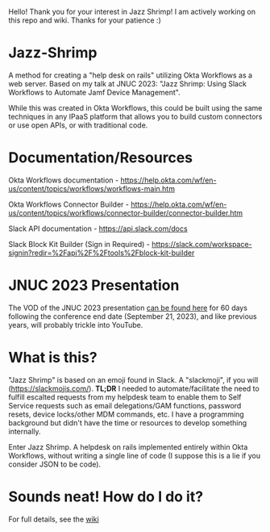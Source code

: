 Hello! Thank you for your interest in Jazz Shrimp! I am actively working on this repo and wiki. Thanks for your patience :) 

# Jazz-Shrimp
A method for creating a "help desk on rails" utilizing Okta Workflows as a web server. Based on my talk at JNUC 2023: "Jazz Shrimp: Using Slack Workflows to Automate Jamf Device Management".

While this was created in Okta Workflows, this could be built using the same techniques in any IPaaS platform that allows you to build custom connectors or use open APIs, or with traditional code.

# Documentation/Resources

Okta Workflows documentation - https://help.okta.com/wf/en-us/content/topics/workflows/workflows-main.htm

Okta Workflows Connector Builder - https://help.okta.com/wf/en-us/content/topics/workflows/connector-builder/connector-builder.htm

Slack API documentation - https://api.slack.com/docs

Slack Block Kit Builder (Sign in Required) - https://slack.com/workspace-signin?redir=%2Fapi%2F%2Ftools%2Fblock-kit-builder

# JNUC 2023 Presentation 
The VOD of the JNUC 2023 presentation [can be found here](https://reg.rainfocus.com/flow/jamf/jnuc2023/home23/page/sessioncatalog/session/1681930483510001IvM3) for 60 days following the conference end date (September 21, 2023), and like previous years, will probably trickle into YouTube.

# What is this?
"Jazz Shrimp" is based on an emoji found in Slack. A "slackmoji", if you will (https://slackmojis.com/). **TL;DR** I needed to automate/facilitate the need to fulfill escalted requests from my helpdesk team to enable them to Self Service requests such as email delegations/GAM functions, password resets, device locks/other MDM commands, etc. I have a programming background but didn't have the time or resources to develop something internally.

Enter Jazz Shrimp. A helpdesk on rails implemented entirely within Okta Workflows, without writing a single line of code (I suppose this is a lie if you consider JSON to be code). 

# Sounds neat! How do I do it?
For full details, see the [wiki](https://github.com/AnthonyBonarrigo/Jazz-Shrimp/wiki)
